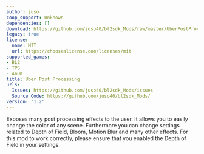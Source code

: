```yaml
---
author: juso
coop_support: Unknown
dependencies: []
download: https://github.com/juso40/bl2sdk_Mods/raw/master/UberPostProcessing/UberPostProcessing.zip
legacy: true
license:
  name: MIT
  url: https://choosealicense.com/licenses/mit
supported_games:
- BL2
- TPS
- AoDK
title: Uber Post Processing
urls:
  Issues: https://github.com/juso40/bl2sdk_Mods/issues
  Source Code: https://github.com/juso40/bl2sdk_Mods/
version: '1.2'
---
```

Exposes many post processing effects to the user. It allows you to easily change the color of any scene.
Furthermore you can change settings related to Depth of Field, Bloom, Motion Blur and many other effects.
For this mod to work correctly, please ensure that you enabled the Depth of Field in your settings.